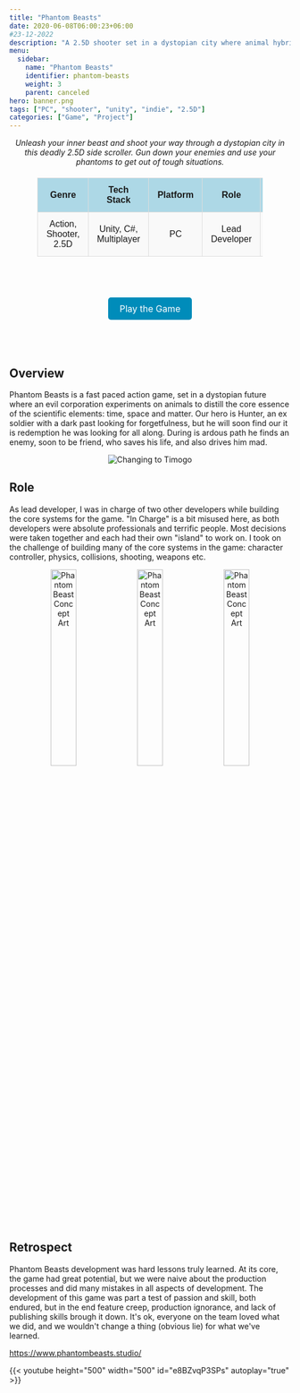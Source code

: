 ```yaml
---
title: "Phantom Beasts"
date: 2020-06-08T06:00:23+06:00
#23-12-2022
description: "A 2.5D shooter set in a dystopian city where animal hybrids lay menace..."
menu:
  sidebar:
    name: "Phantom Beasts"
    identifier: phantom-beasts
    weight: 3
    parent: canceled
hero: banner.png
tags: ["PC", "shooter", "unity", "indie", "2.5D"]
categories: ["Game", "Project"]
---
```


<center> <i> Unleash your inner beast and shoot your way through a dystopian city in this deadly 2.5D side scroller. Gun down your enemies and use your phantoms to get out of tough situations. </i> </center>

<div align="center" style="width: 100%">

<style>
    /* Basic styling for readability */
    table {
        width: 80%;
        margin: 20px auto;
        border-collapse: collapse;
        font-family: Arial, sans-serif;
    }
    th, td {
        padding: 12px 15px;
        text-align: center;
        border: 1px solid #ddd;
    }
    th {
        background-color: #add8e6; /* Light blue color */
        font-weight: bold;
    }
    tr:nth-child(even) {
        background-color: #f9f9f9;
    }
      .button-link {
    background-color: #008CBA;
    color: white;
    padding: 10px 20px;
    text-align: center;
    text-decoration: none;
    display: inline-block;
    font-size: 16px;
    border-radius: 5px;
  }
  .button-link:hover {
    background-color: #005f6b;
  }
</style>

<table>
  <tr>
    <th>Genre</th>
    <th>Tech Stack</th>
    <th>Platform</th>
    <th>Role</th>
    <th>Status</th>
  </tr>
  <tr>
    <td>Action, Shooter, 2.5D</td>
    <td>Unity, C#, Multiplayer</td>
    <td>PC</td>
    <td>Lead Developer</td>
    <td>Canceled</td>
  </tr>
</table>

<br>
</div>

<p style="font-size: 36px; text-align: center;">
  <a href="https://store.steampowered.com/app/1483000/Phantom_Beasts__Redemption/" class="button-link" target="_blank">Play the Game</a>
</p>
<br>


## Overview

Phantom Beasts is a fast paced action game, set in a dystopian future where an evil corporation experiments on animals to distill the core essence of the scientific elements: time, space and matter. Our hero is Hunter, an ex soldier with a dark past looking for forgetfulness, but he will soon find our it is redemption he was looking for all along. During is ardous path he finds an enemy, soon to be friend, who saves his life, and also drives him mad.

<div align="center">
  <img src="pb_timogo.gif" alt="Changing to Timogo"/>
</div>

## Role

As lead developer, I was in charge of two other developers while building the core systems for the game. "In Charge" is a bit misused here, as both developers were absolute professionals and terrific people. Most decisions were taken together and each had their own "island" to work on. I took on the challenge of building many of the core systems in the game: character controller, physics, collisions, shooting, weapons etc.

<div align="center">
  <img src="phantom1.png" alt="Phantom Beast Concept Art" style="width: 30%; display: inline-block; margin: 0 auto;" />
  <img src="phantom2.png" alt="Phantom Beast Concept Art" style="width: 30%; display: inline-block; margin: 0 auto;" />
  <img src="phantom3.png" alt="Phantom Beast Concept Art" style="width: 30%; display: inline-block; margin: 0 auto;" />
</div>


## Retrospect

Phantom Beasts development was hard lessons truly learned. At its core, the game had great potential, but we were naive about the production processes and did many mistakes in all aspects of development. The development of this game was part a test of passion and skill, both endured, but in the end feature creep, production ignorance, and lack of publishing skills brough it down. It's ok, everyone on the team loved what we did, and we wouldn't change a thing (obvious lie) for what we've learned.

https://www.phantombeasts.studio/

{{< youtube height="500" width="500" id="e8BZvqP3SPs" autoplay="true" >}}